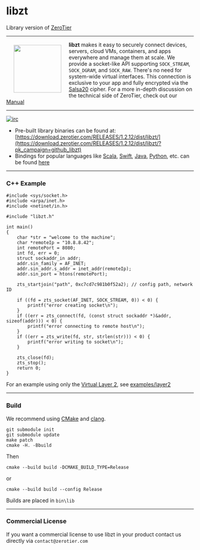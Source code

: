 # libzt
Library version of [ZeroTier](https://github.com/zerotier/ZeroTierOne)
***

<a href="https://www.zerotier.com/?pk_campaign=github_libzt"><img src="https://raw.githubusercontent.com/zerotier/ZeroTierOne/master/artwork/ZeroTierIcon.png" width="128" height="128" align="left" hspace="20" vspace="9"></a>

**libzt** makes it easy to securely connect devices, servers, cloud VMs, containers, and apps everywhere and manage them at scale. We provide a socket-like API supporting `SOCK_STREAM`, `SOCK_DGRAM`, and `SOCK_RAW`. There's no need for system-wide virtual interfaces. This connection is exclusive to your app and fully encrypted via the [Salsa20](https://en.wikipedia.org/wiki/Salsa20) cipher. For a more in-depth discussion on the technical side of ZeroTier, check out our [Manual](https://www.zerotier.com/manual.shtml?pk_campaign=github_libzt)

<hr>

[![irc](https://img.shields.io/badge/IRC-%23zerotier%20on%20freenode-orange.svg)](https://webchat.freenode.net/?channels=zerotier)

 - Pre-built library binaries can be found at: [https://download.zerotier.com/RELEASES/1.2.12/dist/libzt/](https://download.zerotier.com/RELEASES/1.2.12/dist/libzt/?pk_campaign=github_libzt)
 - Bindings for popular languages like [Scala](examples/scala), [Swift](examples/swift), [Java](examples/java), [Python](examples/python), etc. can be found [here](examples/)

*** 

### C++ Example

```
#include <sys/socket.h>
#include <arpa/inet.h>
#include <netinet/in.h>

#include "libzt.h"

int main() 
{
	char *str = "welcome to the machine";
	char *remoteIp = "10.8.8.42";
	int remotePort = 8080;
	int fd, err = 0;
	struct sockaddr_in addr;
	addr.sin_family = AF_INET;
	addr.sin_addr.s_addr = inet_addr(remoteIp);
	addr.sin_port = htons(remotePort);

	zts_startjoin("path", 0xc7cd7c981b0f52a2); // config path, network ID

	if ((fd = zts_socket(AF_INET, SOCK_STREAM, 0)) < 0) {
		printf("error creating socket\n");
	}
	if ((err = zts_connect(fd, (const struct sockaddr *)&addr, sizeof(addr))) < 0) {
		printf("error connecting to remote host\n");
	}
	if ((err = zts_write(fd, str, strlen(str))) < 0) {
		printf("error writing to socket\n");
	}

	zts_close(fd);
	zts_stop();
	return 0;
}
```

For an example using only the [Virtual Layer 2](https://www.zerotier.com/manual.shtml#2_2?pk_campaign=github_libzt), see [examples/layer2](examples/layer2/layer2.cpp)

***

### Build

We recommend using [CMake](https://cmake.org/) and [clang](https://en.wikipedia.org/wiki/Clang).

```
git submodule init
git submodule update
make patch
cmake -H. -Bbuild 
```

Then

```
cmake --build build -DCMAKE_BUILD_TYPE=Release
```

or 

```
cmake --build build --config Release
```

Builds are placed in `bin\lib`

***

### Commercial License

If you want a commercial license to use libzt in your product contact us directly via `contact@zerotier.com`

